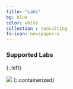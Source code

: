 ```yaml
---
title: "Labs"
bg: blue
color: white
collection : consulting
fa-icon: newspaper-o
---
```


### Supported Labs
{:.left}


<img src="{{ 'img/PIs-1.png' | relative_url }}" />
{:.containerized}